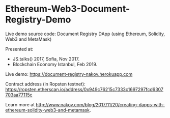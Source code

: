 # Ethereum-Web3-Document-Registry-Demo

Live demo source code: Document Registry DApp (using Ethereum, Solidity, Web3 and MetaMask)

Presented at:
 - JS.talks() 2017, Sofia, Nov 2017.
 - Blockchain Economy Istanbul, Feb 2019.

Live demo: https://document-registry-nakov.herokuapp.com
 
Contract address (in Ropsten testnet): https://ropsten.etherscan.io/address/0x949c76215c7333c1697297fcd6307703aa77115c

Learn more at http://www.nakov.com/blog/2017/11/20/creating-dapps-with-ethereum-solidity-web3-and-metamask.

